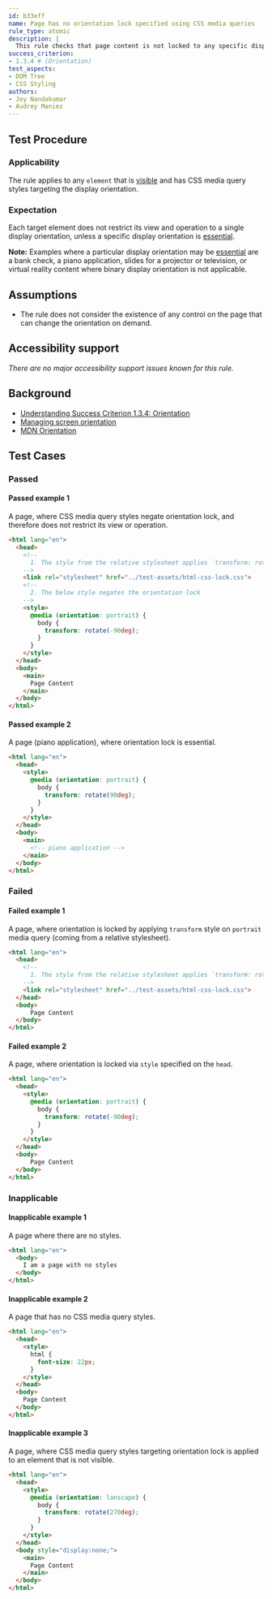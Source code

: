 ```yaml
---
id: b33eff
name: Page has no orientation lock specified using CSS media queries
rule_type: atomic
description: |
  This rule checks that page content is not locked to any specific display orientation using CSS media queries, and the content is operable in all display orientations.
success_criterion:
- 1.3.4 # (Orientation)
test_aspects:
- DOM Tree
- CSS Styling
authors:
- Jey Nandakumar
- Audrey Maniez
---
```


## Test Procedure

### Applicability

The rule applies to any `element` that is [visible](#visible) and has CSS media query styles targeting the display orientation.

### Expectation

Each target element does not restrict its view and operation to a single display orientation, unless a specific display orientation is [essential](https://www.w3.org/TR/WCAG21/#dfn-essential).

**Note:** Examples where a particular display orientation may be [essential](https://www.w3.org/TR/WCAG21/#dfn-essential) are a bank check, a piano application, slides for a projector or television, or virtual reality content where binary display orientation is not applicable.

## Assumptions

- The rule does not consider the existence of any control on the page that can change the orientation on demand.

## Accessibility support

*There are no major accessibility support issues known for this rule.*

## Background

- [Understanding Success Criterion 1.3.4: Orientation](https://www.w3.org/WAI/WCAG21/Understanding/orientation.html)
- [Managing screen orientation](https://developer.mozilla.org/en-US/docs/Web/API/CSS_Object_Model/Managing_screen_orientation)
- [MDN Orientation](https://developer.mozilla.org/en-US/docs/Web/CSS/@media/orientation)

## Test Cases

### Passed

#### Passed example 1

A page, where CSS media query styles negate orientation lock, and therefore does not restrict its view or operation.

```html
<html lang="en">
  <head>
    <!--
      1. The style from the relative stylesheet applies `transform: rotate(90deg)`
    -->
    <link rel="stylesheet" href="../test-assets/html-css-lock.css">
    <!--
      2. The below style negates the orientation lock
    -->
    <style>
      @media (orientation: portrait) {
        body {
          transform: rotate(-90deg);
        }
      }
    </style>
  </head>
  <body>
    <main>
      Page Content
    </main>
  </body>
</html>
```

#### Passed example 2

A page (piano application), where orientation lock is essential.

```html
<html lang="en">
  <head>
    <style>
      @media (orientation: portrait) {
        body {
          transform: rotate(90deg);
        }
      }
    </style>
  </head>
  <body>
    <main>
      <!-- piano application -->
    </main>
  </body>
</html>
```

### Failed

#### Failed example 1

A page, where orientation is locked by applying `transform` style on `portrait` media query (coming from a relative stylesheet).

```html
<html lang="en">
  <head>
    <!--
      1. The style from the relative stylesheet applies `transform: rotate(90deg)`
    -->
    <link rel="stylesheet" href="../test-assets/html-css-lock.css">
  </head>
  <body>
      Page Content
  </body>
</html>
```

#### Failed example 2

A page, where orientation is locked via `style` specified on the `head`.

```html
<html lang="en">
  <head>
    <style>
      @media (orientation: portrait) {
        body {
          transform: rotate(-90deg);
        }
      }
    </style>
  </head>
  <body>
      Page Content
  </body>
</html>
```


### Inapplicable

#### Inapplicable example 1

A page where there are no styles.

```html
<html lang="en">
  <body>
    I am a page with no styles
  </body>
</html>
```

#### Inapplicable example 2

A page that has no CSS media query styles.

```html
<html lang="en">
  <head>
    <style>
      html {
        font-size: 22px;
      }
    </style>
  </head>
  <body>
    Page Content
  </body>
</html>
```

#### Inapplicable example 3

A page, where CSS media query styles targeting orientation lock is applied to an element that is not visible.

```html
<html lang="en">
  <head>
    <style>
      @media (orientation: lanscape) {
        body {
          transform: rotate(270deg);
        }
      }
    </style>
  </head>
  <body style="display:none;">
    <main>
      Page Content
    </main>
  </body>
</html>
```